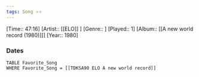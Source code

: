 ```yaml
---
tags: Song ⭐⭐ 
---
```

[Time:: 47:16]
[Artist:: [[ELO]] ]
[Genre:: ]
[Played:: 1]
[Album:: [[A new world record (1980)]]]
[Year:: 1980]
### Dates
````dataview
TABLE Favorite_Song
WHERE Favorite_Song = [[TDKSA90 ELO A new world record]]
````